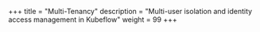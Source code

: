 +++
title = "Multi-Tenancy"
description = "Multi-user isolation and identity access management in Kubeflow"
weight = 99
+++
